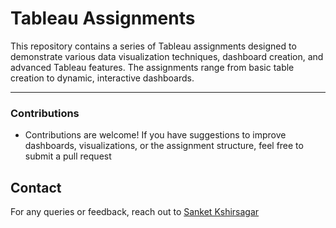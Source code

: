 # Tableau Assignments

This repository contains a series of Tableau assignments designed to demonstrate various data visualization techniques, dashboard creation, and advanced Tableau features. The assignments range from basic table creation to dynamic, interactive dashboards.

---

### Contributions
- Contributions are welcome! If you have suggestions to improve dashboards, visualizations, or the assignment structure, feel free to submit a pull request

## Contact

For any queries or feedback, reach out to [Sanket Kshirsagar](https://github.com/Sanketkshirsagar05)
